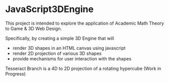 # JavaScript3DEngine

This project is intended to explore the application of Academic Math Theory to Game & 3D Web Design.

Specifically, by creating a simple 3D Engine that will 
 - render 3D shapes in an HTML canvas using javascript 
 - render 2D projection of various 3D shapes 
 - provide mechanisms for user interaction with the shapes

Tesseract Branch is a 4D to 2D projection of a rotating hypercube (Work in Progress)
